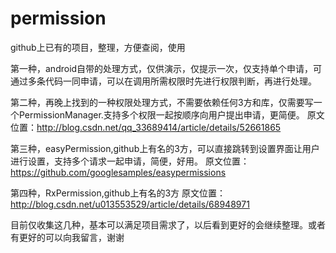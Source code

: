 # permission
github上已有的项目，整理，方便查阅，使用

第一种，android自带的处理方式，仅供演示，仅提示一次，仅支持单个申请，可通过多条代码一同申请，可以在调用所需权限时先进行权限判断，再进行处理。

第二种，再晚上找到的一种权限处理方式，不需要依赖任何3方和库，仅需要写一个PermissionManager.支持多个权限一起按顺序向用户提出申请，更简便。
原文位置：http://blog.csdn.net/qq_33689414/article/details/52661865

第三种，easyPermission,github上有名的3方，可以直接跳转到设置界面让用户进行设置，支持多个请求一起申请，简便，好用。
原文位置：https://github.com/googlesamples/easypermissions

第四种，RxPermission,github上有名的3方
原文位置：http://blog.csdn.net/u013553529/article/details/68948971

目前仅收集这几种，基本可以满足项目需求了，以后看到更好的会继续整理。或者有更好的可以向我留言，谢谢
